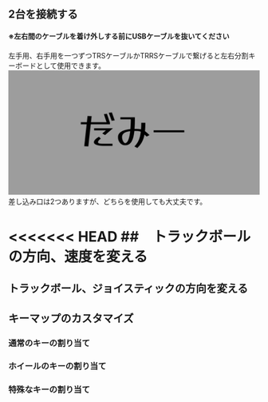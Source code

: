 ## 2台を接続する
#### ※左右間のケーブルを着け外しする前にUSBケーブルを抜いてください

左手用、右手用を一つずつTRSケーブルかTRRSケーブルで繋げると左右分割キーボードとして使用できます。
![ダミーキャプション ](../img/IMG_.jpeg)
差し込み口は2つありますが、どちらを使用しても大丈夫です。

<<<<<<< HEAD
##　トラックボールの方向、速度を変える
=======
## トラックボール、ジョイスティックの方向を変える

## キーマップのカスタマイズ

### 通常のキーの割り当て

### ホイールのキーの割り当て

### 特殊なキーの割り当て



